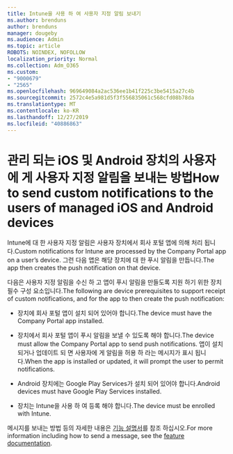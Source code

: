 ```yaml
---
title: Intune을 사용 하 여 사용자 지정 알림 보내기
ms.author: brenduns
author: brenduns
manager: dougeby
ms.audience: Admin
ms.topic: article
ROBOTS: NOINDEX, NOFOLLOW
localization_priority: Normal
ms.collection: Adm_O365
ms.custom:
- "9000679"
- "2565"
ms.openlocfilehash: 969649084a2ac536ee1b41f225c3be5415a27c4b
ms.sourcegitcommit: 2572c4e5a981d5f3f556835061c568cfd08b78da
ms.translationtype: MT
ms.contentlocale: ko-KR
ms.lasthandoff: 12/27/2019
ms.locfileid: "40886863"
---
```

# <a name="how-to-send-custom-notifications-to-the-users-of-managed-ios-and-android-devices"></a><span data-ttu-id="01bd8-102">관리 되는 iOS 및 Android 장치의 사용자에 게 사용자 지정 알림을 보내는 방법</span><span class="sxs-lookup"><span data-stu-id="01bd8-102">How to send custom notifications to the users of managed iOS and Android devices</span></span>

<span data-ttu-id="01bd8-103">Intune에 대 한 사용자 지정 알림은 사용자 장치에서 회사 포털 앱에 의해 처리 됩니다.</span><span class="sxs-lookup"><span data-stu-id="01bd8-103">Custom notifications for Intune are processed by the Company Portal app on a user’s device.</span></span> <span data-ttu-id="01bd8-104">그런 다음 앱은 해당 장치에 대 한 푸시 알림을 만듭니다.</span><span class="sxs-lookup"><span data-stu-id="01bd8-104">The app then creates the push notification on that device.</span></span>

<span data-ttu-id="01bd8-105">다음은 사용자 지정 알림을 수신 하 고 앱이 푸시 알림을 만들도록 지원 하기 위한 장치 필수 구성 요소입니다.</span><span class="sxs-lookup"><span data-stu-id="01bd8-105">The following are device prerequisites to support receipt of custom notifications, and for the app to then create the push notification:</span></span>

- <span data-ttu-id="01bd8-106">장치에 회사 포털 앱이 설치 되어 있어야 합니다.</span><span class="sxs-lookup"><span data-stu-id="01bd8-106">The device must have the Company Portal app installed.</span></span>  

- <span data-ttu-id="01bd8-107">장치에서 회사 포털 앱이 푸시 알림을 보낼 수 있도록 해야 합니다.</span><span class="sxs-lookup"><span data-stu-id="01bd8-107">The device must allow the Company Portal app to send push notifications.</span></span> <span data-ttu-id="01bd8-108">앱이 설치 되거나 업데이트 되 면 사용자에 게 알림을 허용 하 라는 메시지가 표시 됩니다.</span><span class="sxs-lookup"><span data-stu-id="01bd8-108">When the app is installed or updated, it will prompt the user to permit notifications.</span></span>

- <span data-ttu-id="01bd8-109">Android 장치에는 Google Play Services가 설치 되어 있어야 합니다.</span><span class="sxs-lookup"><span data-stu-id="01bd8-109">Android devices must have Google Play Services installed.</span></span>

- <span data-ttu-id="01bd8-110">장치는 Intune을 사용 하 여 등록 해야 합니다.</span><span class="sxs-lookup"><span data-stu-id="01bd8-110">The device must be enrolled with Intune.</span></span>

<span data-ttu-id="01bd8-111">메시지를 보내는 방법 등의 자세한 내용은 [기능 설명서](https://docs.microsoft.com/intune/custom-notifications)를 참조 하십시오.</span><span class="sxs-lookup"><span data-stu-id="01bd8-111">For more information including how to send a message, see the [feature documentation](https://docs.microsoft.com/intune/custom-notifications).</span></span>

